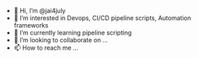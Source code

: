 - 👋 Hi, I’m @jai4july
- 👀 I’m interested in Devops, CI/CD pipeline scripts, Automation frameworks
- 🌱 I’m currently learning pipeline scripting
- 💞️ I’m looking to collaborate on ...
- 📫 How to reach me ...

<!---
jai4july/jai4july is a ✨ special ✨ repository because its `README.md` (this file) appears on your GitHub profile.
You can click the Preview link to take a look at your changes.
--->
